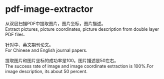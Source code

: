 # pdf-image-extractor


从双层扫描PDF中提取图片，图片坐标，图片描述。  
Extract pictures, picture coordinates, picture description from double layer PDF files.  

针对中、英文期刊论文。  
For Chinese and English journal papers.  

提取图片和图片坐标的成功率是100。图片描述是50左右。  
The success rate of image and image coordinate extraction is 100%.For image description, its about 50 percent.  
